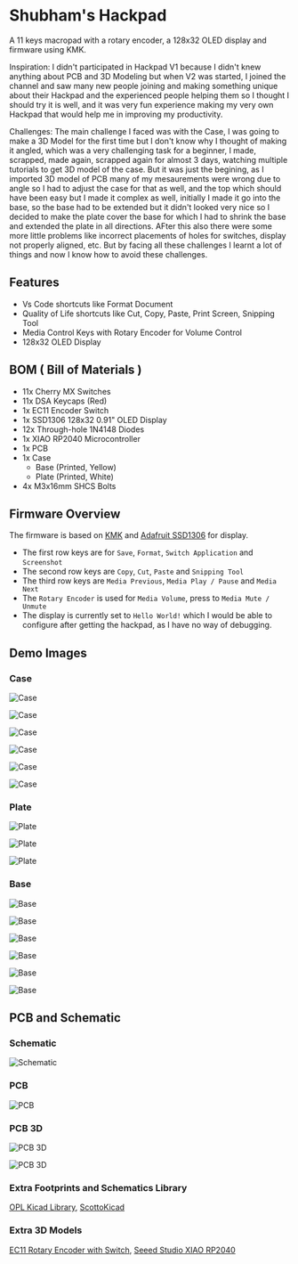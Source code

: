 # Shubham's Hackpad

A 11 keys macropad with a rotary encoder, a 128x32 OLED display and firmware using KMK.

Inspiration: I didn't participated in Hackpad V1 because I didn't knew anything about PCB and 3D Modeling but when V2 was started, I joined the channel and saw many new people joining and making something unique about their Hackpad and the experienced people helping them so I thought I should try it is well, and it was very fun experience making my very own Hackpad that would help me in improving my productivity.

Challenges: The main challenge I faced was with the Case, I was going to make a 3D Model for the first time but I don't know why I thought of making it angled, which was a very challenging task for a beginner, I made, scrapped, made again, scrapped again for almost 3 days, watching multiple tutorials to get 3D model of the case. But it was just the begining, as I imported 3D model of PCB many of my mesaurements were wrong due to angle so I had to adjust the case for that as well, and the top which should have been easy but I made it complex as well, initially I made it go into the base, so the base had to be extended but it didn't looked very nice so I decided to make the plate cover the base for which I had to shrink the base and extended the plate in all directions. AFter this also there were some more little problems like incorrect placements of holes for switches, display not properly aligned, etc. But by facing all these challenges I learnt a lot of things and now I know how to avoid these challenges.

## Features

-   Vs Code shortcuts like Format Document
-   Quality of Life shortcuts like Cut, Copy, Paste, Print Screen, Snipping Tool
-   Media Control Keys with Rotary Encoder for Volume Control
-   128x32 OLED Display

## BOM ( Bill of Materials )

-   11x Cherry MX Switches
-   11x DSA Keycaps (Red)
-   1x EC11 Encoder Switch
-   1x SSD1306 128x32 0.91" OLED Display
-   12x Through-hole 1N4148 Diodes
-   1x XIAO RP2040 Microcontroller
-   1x PCB
-   1x Case
    -   Base (Printed, Yellow)
    -   Plate (Printed, White)
-   4x M3x16mm SHCS Bolts

## Firmware Overview

The firmware is based on [KMK](https://github.com/KMKfw/kmk_firmware) and [Adafruit SSD1306](https://docs.circuitpython.org/projects/ssd1306/en/latest) for display.

-   The first row keys are for `Save`, `Format`, `Switch Application` and `Screenshot`
-   The second row keys are `Copy`, `Cut`, `Paste` and `Snipping Tool`
-   The third row keys are `Media Previous`, `Media Play / Pause` and `Media Next`
-   The `Rotary Encoder` is used for `Media Volume`, press to `Media Mute / Unmute`
-   The display is currently set to `Hello World!` which I would be able to configure after getting the hackpad, as I have no way of debugging. 

## Demo Images

### Case

![Case](https://cdn.hackclubber.dev/slackcdn/91513f3fad3484a438e61aafcab39d22.png)

![Case](https://cdn.hack.pet/slackcdn/42f48582fe129df23cc4a94f4d5943dd.png)

![Case](https://cdn.hackclubber.dev/slackcdn/37592ad03e53f0f90dd2bcb34556ff7a.png)

![Case](https://cdn.hackclubber.dev/slackcdn/58c0674f6cd6df7da9a35bdb3baef8c7.png)

![Case](https://cdn.hack.pet/slackcdn/b1ac1ff3825c742e00b0c249fc2b1cb4.png)

![Case](https://cdn.hack.pet/slackcdn/b77a07eed7226095d67b3bf26be6adf0.png)

### Plate

![Plate](https://cdn.hackclubber.dev/slackcdn/a8efd8ab2f7599fca2e47aab2d38d14d.png)

![Plate](https://cdn.hack.pet/slackcdn/f7c48b5cf1b7490f4bd9b660f453d9cb.png)

![Plate](https://cdn.hackclubber.dev/slackcdn/ee7ebd9179a5276da88a737cbe607080.png)

### Base

![Base](https://cdn.hackclubber.dev/slackcdn/96232b9b6ccbe14a50e86289f9fc29b1.png)

![Base](https://cdn.hackclubber.dev/slackcdn/b076d26a434c1e3aa14c0ad56a9482c9.png)

![Base](https://cdn.hackclubber.dev/slackcdn/e4303db6199d327e9a3b653d947ae424.png)

![Base](https://cdn.hackclubber.dev/slackcdn/c022695f1013c5134c224da0dda39daf.png)

![Base](https://cdn.hackclubber.dev/slackcdn/9530b37b0d03ebbc0e4f935f1a5f73bb.png)

![Base](https://cdn.hackclubber.dev/slackcdn/3ec96167cb9d17cc958df5e7381c15b3.png)

## PCB and Schematic

### Schematic

![Schematic](https://cdn.hackclubber.dev/slackcdn/9e92014d58048dfde7ce4f72196f31e1.png)

### PCB

![PCB](https://cdn.hackclubber.dev/slackcdn/f63bfd705631e81dd8a705cbed762f79.png)

### PCB 3D

![PCB 3D](https://cdn.hackclubber.dev/slackcdn/47c90c25393937a8cdc223540b15391b.png)

![PCB 3D](https://cdn.hackclubber.dev/slackcdn/03cd833db40647f23acb614a7ea24bdf.png)

### Extra Footprints and Schematics Library

[OPL Kicad Library](https://github.com/Seeed-Studio/OPL_Kicad_Library/tree/master/Seeed%20Studio%20XIAO%20Series%20Library), [ScottoKicad](https://github.com/joe-scotto/scottokeebs/tree/main/Extras/ScottoKicad)

### Extra 3D Models

[EC11 Rotary Encoder with Switch](https://grabcad.com/library/ec11-rotary-encoder-with-switch-1), [Seeed Studio XIAO RP2040](https://grabcad.com/library/seeed-studio-xiao-rp2040-1)
